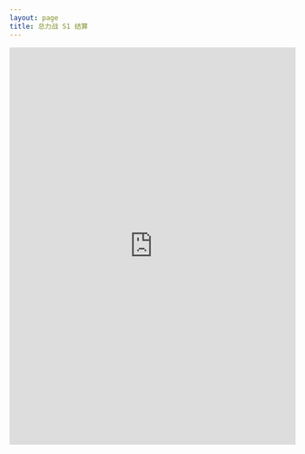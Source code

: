 ```yaml
---
layout: page
title: 总力战 S1 结算
---
```

<iframe src="https://docs.qq.com/sheet/DZW1CR2dnYlhWbnVK?tab=f2cfwx" width=100% height=700px frameborder="0" scrolling="no"> </iframe>